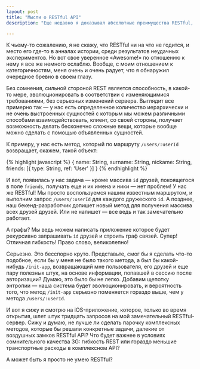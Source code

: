 ```yaml
---
layout: post
title: "Мысли о RESTful API"
description: "Еще недавно я доказывал абсолютные преимущества RESTful, но тут я задумался над тем, что он приносит в жертву гибкости."

---
```



К чьему-то сожалению, я не скажу, что RESTful ни на что не годится, и место его
где-то в анналах истории, среди результатов неудачных экспериментов. Но вот свое
уверенное «Awesome!» по отношению к нему я все же немного ослаблю. Вообще,
с моим отношением к категоричностям, меня очень и очень радует, что я обнаружил
очередное бревно в своем глазу.

Без сомнения, сильной стороной REST является способность, в какой-то мере, 
эволюционировать в соответствии с изменяющимися требованиями, без серьезных
изменений сервера. Выглядит все примерно так — у нас есть определенное количество
иерархически и не очень выстроенных сущностей с которым мы можем различными
способами взаимодействовать, клиент, со своей стороны, получает возможность
делать бесконечно сложные вещи, которые вообще можно сделать с помощью
объявленных сущностей.

К примеру, у нас есть метод, который по маршруту `/users/:userId` возвращает,
скажем, такой объект:


{% highlight javascript %}
{
  name: String,
  surname: String,
  nickame: String,
  friends: [{
    type: String,
    ref: 'User'
  }]
}
{% endhighlight %}

И вот, появилась у нас задача — кроме массива `id` друзей, покоящегося в поле
`friends`, получать еще и их имена и ники — нет проблем! У нас же RESTful! Мы
просто воспользуемся нашим известным маршрутом, и выполним запрос `/users/:userId`
для каждого дружеского `id`. А позднее, наш бекенд-разработчик допишет новый
метод для получения массива всех друзей друзей. Или не напишет — все ведь и так
замечательно работает.

А графы? Мы ведь можем написать приложение которое будет рекурсивно запрашивать
`id` друзей и строить граф связей. Супер! Отличная гибкость! Право слово,
великолепно!

Серьезно. Это бесспорно круто. Представьте, смог бы я сделать что-то подобное,
если бы у меня не было такого метода, а был бы какой-нибудь `/init-app`,
возвращающий мне пользователя, его друзей и еще пару полезных штук, на основе
информации, попавшей в сессию после авторизации? Думаю, это было бы не легко.
Добавим щепотку энтропии — наша система будет эволюционировать, и вероятность
того, что метод `/init-app` серьезно поменяется гораздо выше, чем у метода
`/users/:userId`.

И вот я сижу и смотрю на iOS-приложение, которое, только во время открытия,
шлет штук тридцать запросов на мой замечательный RESTful-сервер. Сижу и думаю,
не лучше ли сделать парочку комплексных методов, которые бы решали конкретные
задачи, далекие от воздушных замков RESTful API? Что будет важнее в условиях
сомнительного качества 3G: гибкость REST или гораздо меньшие транспортные расходы
в комплексном API?

А может быть я просто не умею RESTful?
